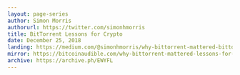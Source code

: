 ```yaml
---
layout: page-series
author: Simon Morris
authorurl: https://twitter.com/simonhmorris
title: BitTorrent Lessons for Crypto
date: December 25, 2018
landing: https://medium.com/@simonhmorris/why-bittorrent-mattered-bittorrent-lessons-for-crypto-1-of-4-fa3c6fcef488
mirror: https://bitcoinaudible.com/why-bittorrent-mattered-lessons-for-crypto-1-of-4/
archive: https://archive.ph/EWYFL
---
```

